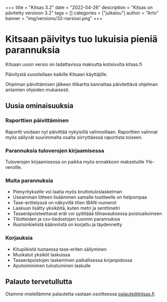 +++
title = "Kitsas 3.2"
date = "2022-04-26"
description = "Kitsas on pävitetty versioon 3.2"
tags = []
categories = ["julkaisu"]
author = "Arto"
banner = "img/versions/32-narsissi.png"
+++

# Kitsaan päivitys tuo lukuisia pieniä parannuksia

Kitsaan uusin versio on ladattavissa maksutta kotisivulta kitsas.fi

Päivitystä suositellaan kaikille Kitsaan käyttäjille.

Ohjelman päivittämisen jälkeen tilikartta kannattaa päivitettävä ohjelman antamien ohjeiden mukaisesti.

## Uusia ominaisuuksia

### Raporttien päivittäminen

Raportit voidaan nyt päivittää nykyisillä valinnoillaan. Raporttien valinnat myös säilyvät suurimmalta osalta siirryttäessä raportista toiseen.

### Parannuksia tuloverojen kirjaamisessa

Tuloverojen kirjaamisessa on paikka myös ennakkoon maksetuille Yle-veroille.

### Muita parannuksia

- Pienyritykselle voi laatia myös bruttotuloslaskelman
- Useamman liitteen lisääminen samalle tositteelle on helpompaa
- Tase-erittelyssä on näkyvillä tilien IBAN-numerot
- Laskuun lisätty yksiköitä, kuten metri ja senttimetri
- Tasaeräpoisteettavat erät voi syöttäää tilinavauksessa poistoaikoineen
- Tiliotteiden ja csv-tiedostojen tuonnin parannuksia
- Ruotsinkielistä käännöstä on korjattu ja täydennetty

### Korjauksia

- Kitupiikistä tuotaessa tase-eriten säilyminen
- Muokatut yksiköt laskuissa
- Tasaeräpoistojen laskeminen paikallisessa kirjanpidossa
- Aputoiminimen tulostuminen laskulle

## Palaute tervetullutta

Otamme mielellämme palautetta vastaan osoitteessa palaute@kitsas.fi
